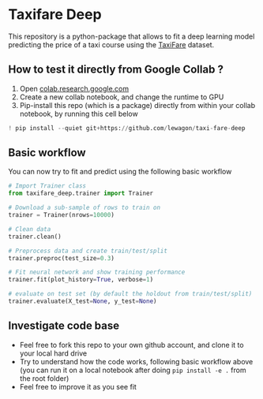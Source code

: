 # Taxifare Deep

This repository is a python-package that allows to fit a deep learning model predicting the price of a taxi course using the [TaxiFare](https://www.kaggle.com/c/new-york-city-taxi-fare-prediction) dataset.

## How to test it directly from Google Collab ?

1. Open [colab.research.google.com](https://colab.research.google.com/)
2. Create a new collab notebook, and change the runtime to GPU
3. Pip-install this repo (which is a package) directly from within your collab notebook, by running this cell below

```python
! pip install --quiet git+https://github.com/lewagon/taxi-fare-deep
```

## Basic workflow

You can now try to fit and predict using the following basic workflow

```python
# Import Trainer class
from taxifare_deep.trainer import Trainer

# Download a sub-sample of rows to train on
trainer = Trainer(nrows=10000)

# Clean data
trainer.clean()

# Preprocess data and create train/test/split
trainer.preproc(test_size=0.3)

# Fit neural network and show training performance
trainer.fit(plot_history=True, verbose=1)

# evaluate on test set (by default the holdout from train/test/split)
trainer.evaluate(X_test=None, y_test=None)
```

## Investigate code base

- Feel free to fork this repo to your own github account, and clone it to your local hard drive
- Try to understand how the code works, following basic workflow above (you can run it on a local notebook after doing `pip install -e .` from the root folder)
- Feel free to improve it as you see fit


